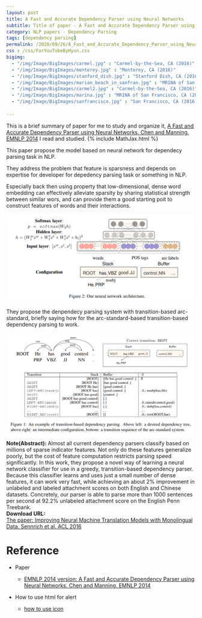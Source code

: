 ```yaml
---
layout: post
title: A Fast and Accurate Dependency Parser using Neural Networks
subtitle: Title of paper - A Fast and Accurate Dependency Parser using Neural Networks
category: NLP papers - Dependency Parsing
tags: [dependency parsing]
permalink: /2020/09/26/A_Fast_and_Accurate_Dependency_Parser_using_Neural_Networks/
css : /css/ForYouTubeByHyun.css
bigimg: 
  - "/img/Image/BigImages/carmel.jpg" : "Carmel-by-the-Sea, CA (2016)"
  - "/img/Image/BigImages/monterey.jpg" : "Monterey, CA (2016)"
  - "/img/Image/BigImages/stanford_dish.jpg" : "Stanford Dish, CA (2016)"
  - "/img/Image/BigImages/marian_beach_in_sanfran.jpg" : "MRINA of San Francisco, CA (2016)"
  - "/img/Image/BigImages/carmel2.jpg" : "Carmel-by-the-Sea, CA (2016)"
  - "/img/Image/BigImages/marina.jpg" : "MRINA of San Francisco, CA (2016)"
  - "/img/Image/BigImages/sanfrancisco.jpg" : "San Francisco, CA (2016)"
  
---
```


This is a brief summary of paper for me to study and organize it, [A Fast and Accurate Dependency Parser using Neural Networks. Chen and Manning. EMNLP 2014](https://www.aclweb.org/anthology/D14-1082/) I read and studied. 
{% include MathJax.html %}

This paper propose the model based on neural network for dependecy parsing task in NLP.

They address the problem that feature is sparsness and depends on expertise for developer for depedency parsing task or something in NLP. 

Especially back then using property that low-dimensional, dense word embedding can effectively alleviate sparsity by sharing statistical strength between similar wors, and can provide them a good starting poit to construct features of words and their interactions.


![Chen and Manning. EMNLP 2014](img/Image/NaturalLanguageProcessing/NLPLabs/Paper_Investigation/Dependecy_Parsing/2020-09-26-A_Fast_and_Accurate_Dependency_Parser_using_Neural_Networks/transition_based_dependency_parsing_architecture.PNG)


They propose the denpendecy parsing system with transition-based arc-standard, briefly saying how for the arc-standard-based transition-based dependency parsing to work.

![Chen and Manning. EMNLP 2014](img/Image/NaturalLanguageProcessing/NLPLabs/Paper_Investigation/Dependecy_Parsing/2020-09-26-A_Fast_and_Accurate_Dependency_Parser_using_Neural_Networks/transition_based_dependency_parsing.PNG)


<div class="alert alert-info" role="alert"><i class="fa fa-info-circle"></i> <b>Note(Abstract): </b>
Almost all current dependency parsers classify based on millions of sparse indicator features. Not only do these features generalize poorly, but the cost of feature computation restricts parsing speed significantly. In this work, they propose a novel way of learning a neural network classifier for use in a greedy, transition-based dependency parser. Because this classifier learns and uses just a small number of dense features, it can work very fast, while achieving an about 2% improvement in unlabeled and labeled attachment scores on both English and Chinese datasets. Concretely, our parser is able to parse more than 1000 sentences per second at 92.2% unlabeled attachment score on the English Penn Treebank.
</div>
    
<div class="alert alert-success" role="alert"><i class="fa fa-paperclip fa-lg"></i> <b>Download URL: </b><br>
  <a href="https://www.aclweb.org/anthology/P16-1009/">The paper: Improving Neural Machine Translation Models with Monolingual Data. Sennrich et al. ACL 2016</a>
</div>

# Reference 

- Paper 
  - [EMNLP 2014 version: A Fast and Accurate Dependency Parser using Neural Networks. Chen and Manning. EMNLP 2014](https://www.aclweb.org/anthology/D14-1082/)
  
- How to use html for alert
  - [how to use icon](http://idratherbewriting.com/documentation-theme-jekyll/mydoc_icons.html)
    


